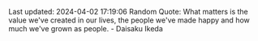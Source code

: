 Last updated: 2024-04-02 17:19:06
Random Quote: What matters is the value we've created in our lives, the people we've made happy and how much we've grown as people. - Daisaku Ikeda